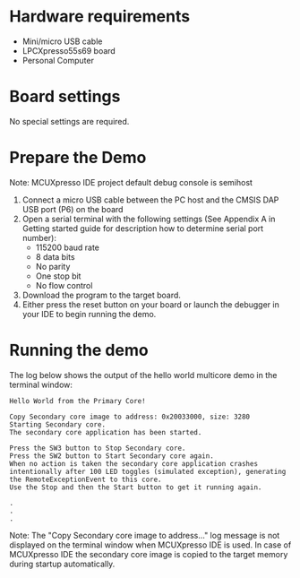 Hardware requirements
=====================
- Mini/micro USB cable
- LPCXpresso55s69 board
- Personal Computer

Board settings
============
No special settings are required.

Prepare the Demo
===============
Note: MCUXpresso IDE project default debug console is semihost
1.  Connect a micro USB cable between the PC host and the CMSIS DAP USB port (P6) on the board
2.  Open a serial terminal with the following settings (See Appendix A in Getting started guide for description how to determine serial port number):
    - 115200 baud rate
    - 8 data bits
    - No parity
    - One stop bit
    - No flow control
3.  Download the program to the target board.
4.  Either press the reset button on your board or launch the debugger in your IDE to begin running the demo.

Running the demo
================
The log below shows the output of the hello world multicore demo in the terminal window:
~~~~~~~~~~~~~~~~~~~~~~~~~~~~~~~~~~~
Hello World from the Primary Core!

Copy Secondary core image to address: 0x20033000, size: 3280
Starting Secondary core.
The secondary core application has been started.

Press the SW3 button to Stop Secondary core.
Press the SW2 button to Start Secondary core again.
When no action is taken the secondary core application crashes intentionally after 100 LED toggles (simulated exception), generating the RemoteExceptionEvent to this core.
Use the Stop and then the Start button to get it running again.

.
.
.

~~~~~~~~~~~~~~~~~~~~~~~~~~~~~~~~~~~
Note:
The "Copy Secondary core image to address..." log message is not displayed on the terminal window when MCUXpresso IDE is used.
In case of MCUXpresso IDE the secondary core image is copied to the target memory during startup automatically.
